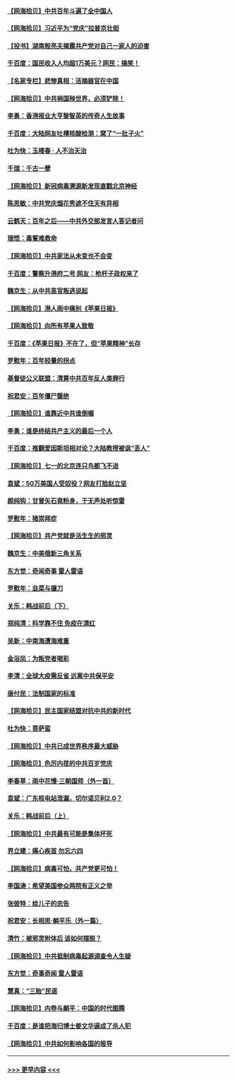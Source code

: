 #### [【网海拾贝】中共百年斗遍了全中国人](../pages/nsc993/n13060020.md?t=07021001) 
#### [【网海拾贝】习近平为“党庆”拉普京壮胆](../pages/nsc993/n13057781.md?t=07021001) 
#### [【投书】湖南殷亮夫揭露共产党对自己一家人的迫害](../pages/nsc993/n13057744.md?t=07021001) 
#### [千百度：国民收入人均超1万美元？网民：搞笑！](../pages/nsc993/n13057692.md?t=07021001) 
#### [【名家专栏】悲惨真相：活摘器官在中国](../pages/nsc993/n13056611.md?t=07021001) 
#### [【网海拾贝】中共祸国殃世界，必须铲除！](../pages/nsc993/n13056011.md?t=07021001) 
#### [李勇：香港报业大亨黎智英的传奇人生故事](../pages/nsc993/n13055258.md?t=07021001) 
#### [千百度：大陆网友吐槽核酸检测：窝了“一肚子火”](../pages/nsc993/n13055194.md?t=07021001) 
#### [吐为快：玉楼春 · 人不治天治](../pages/nsc993/n13054028.md?t=07021001) 
#### [千瑞：千古一孽](../pages/nsc993/n13054016.md?t=07021001) 
#### [【网海拾贝】新冠病毒溯源新发现直戳北京神经](../pages/nsc993/n13052425.md?t=07021001) 
#### [陈思敏：中共党庆烟花秀遮不住天有异相](../pages/nsc993/n13052020.md?t=07021001) 
#### [云鹤天：百年之后——中共外交部发言人答记者问](../pages/nsc993/n13051604.md?t=07021001) 
#### [理悟：毒誓难救命](../pages/nsc993/n13051601.md?t=07021001) 
#### [【网海拾贝】中共家法从未变也不会变](../pages/nsc993/n13050366.md?t=07021001) 
#### [千百度：警察升港府二号 网友：枪杆子政权来了](../pages/nsc993/n13050261.md?t=07021001) 
#### [魏京生：从中共高官叛逃说起](../pages/nsc993/n13048997.md?t=07021001) 
#### [【网海拾贝】港人雨中痛别《苹果日报》](../pages/nsc993/n13048941.md?t=07021001) 
#### [【网海拾贝】向所有苹果人致敬](../pages/nsc993/n13046795.md?t=07021001) 
#### [千百度：《苹果日报》不在了，但“苹果精神”长存](../pages/nsc993/n13046703.md?t=07021001) 
#### [罗慰年：百年较量的拐点](../pages/nsc993/n13046542.md?t=07021001) 
#### [基督徒公义联盟：清算中共百年反人类罪行](../pages/nsc993/n13046499.md?t=07021001) 
#### [祝君安：百年僵尸罄绝](../pages/nsc993/n13045595.md?t=07021001) 
#### [【网海拾贝】谁靠近中共谁倒楣](../pages/nsc993/n13044667.md?t=07021001) 
#### [李勇：谁是终结共产主义的最后一个人](../pages/nsc993/n13044397.md?t=07021001) 
#### [千百度：推翻爱因斯坦相对论？大陆教授被讽“丢人”](../pages/nsc993/n13043908.md?t=07021001) 
#### [【网海拾贝】七一的北京连只鸟都飞不进](../pages/nsc993/n13041377.md?t=07021001) 
#### [袁斌：50万美国人受奴役？网友打脸赵立坚](../pages/nsc993/n13041330.md?t=07021001) 
#### [颜纯钩：甘冒矢石竟粉身，于无声处听惊雷](../pages/nsc993/n13041140.md?t=07021001) 
#### [罗慰年：猪崇拜症](../pages/nsc993/n13041071.md?t=07021001) 
#### [【网海拾贝】共产党就是活生生的邪灵](../pages/nsc993/n13036627.md?t=07021001) 
#### [魏京生：中美俄新三角关系](../pages/nsc993/n13035986.md?t=07021001) 
#### [东方觉：奇闻奇事 雷人雷语](../pages/nsc993/n13035878.md?t=07021001) 
#### [罗慰年：韭菜与镰刀](../pages/nsc993/n13034374.md?t=07021001) 
#### [关乐：韩战前后（下）](../pages/nsc993/n13034113.md?t=07021001) 
#### [郑纯清：科学靠不住 免疫在漂红](../pages/nsc993/n13034093.md?t=07021001) 
#### [吴新：中南海遭海难重](../pages/nsc993/n13034084.md?t=07021001) 
#### [金浴凤：为叛党者喝彩](../pages/nsc993/n13034058.md?t=07021001) 
#### [李清：全球大疫需反省 远离中共保平安](../pages/nsc993/n13033784.md?t=07021001) 
#### [唐付民：法制国家的标准](../pages/nsc993/n13032944.md?t=07021001) 
#### [【网海拾贝】民主国家结盟对抗中共的新时代](../pages/nsc993/n13031717.md?t=07021001) 
#### [吐为快：菩萨蛮](../pages/nsc993/n13030033.md?t=07021001) 
#### [【网海拾贝】中共已成世界秩序最大威胁](../pages/nsc993/n13028138.md?t=07021001) 
#### [【网海拾贝】色厉内荏的中共百岁党庆](../pages/nsc993/n13025582.md?t=07021001) 
#### [李春草：雨中花慢‧三朝国师（外一首）](../pages/nsc993/n13025567.md?t=07021001) 
#### [袁斌：广东核电站泄漏，切尔诺贝利2.0？](../pages/nsc993/n13025475.md?t=07021001) 
#### [关乐：韩战前后（上）](../pages/nsc993/n13025387.md?t=07021001) 
#### [【网海拾贝】中共最有可能是集体坏死](../pages/nsc993/n13023101.md?t=07021001) 
#### [界立建：痛心疾首 勿忘六四](../pages/nsc993/n13022339.md?t=07021001) 
#### [【网海拾贝】病毒可怕，共产党更可怕！](../pages/nsc993/n13020728.md?t=07021001) 
#### [李国涛：希望美国参众两院有正义之举](../pages/nsc993/n13020674.md?t=07021001) 
#### [张彼特：给儿子的忠告](../pages/nsc993/n13018934.md?t=07021001) 
#### [祝君安：长相思‧躺平乐（外一篇）](../pages/nsc993/n13018923.md?t=07021001) 
#### [清竹：被邪灵附体后 该如何摆脱？](../pages/nsc993/n13018877.md?t=07021001) 
#### [【网海拾贝】中共抵制病毒起源调查令人生疑](../pages/nsc993/n13017785.md?t=07021001) 
#### [东方觉：奇事奇闻 雷人雷语](../pages/nsc993/n13017577.md?t=07021001) 
#### [慧真：“三胎”民谣](../pages/nsc993/n13017394.md?t=07021001) 
#### [【网海拾贝】内卷与躺平：中国的时代图腾](../pages/nsc993/n13016128.md?t=07021001) 
#### [千百度：是谁把海归博士姜文华逼成了杀人犯](../pages/nsc993/n13015218.md?t=07021001) 
#### [【网海拾贝】中共如何影响各国的报导](../pages/nsc993/n13012599.md?t=07021001) 

----
#### [ >>> 更早内容 <<< ](../indexes/nsc993-earlier.md)
